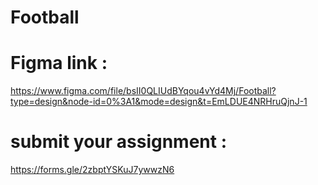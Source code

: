 # Football


# Figma link : 

https://www.figma.com/file/bsII0QLIUdBYqou4vYd4Mj/Football?type=design&node-id=0%3A1&mode=design&t=EmLDUE4NRHruQjnJ-1


# submit your assignment :

https://forms.gle/2zbptYSKuJ7ywwzN6
